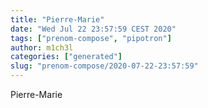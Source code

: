 ```yaml
---
title: "Pierre-Marie"
date: "Wed Jul 22 23:57:59 CEST 2020"
tags: ["prenom-compose", "pipotron"]
author: m1ch3l
categories: ["generated"]
slug: "prenom-compose/2020-07-22-23:57:59"
---
```


Pierre-Marie
